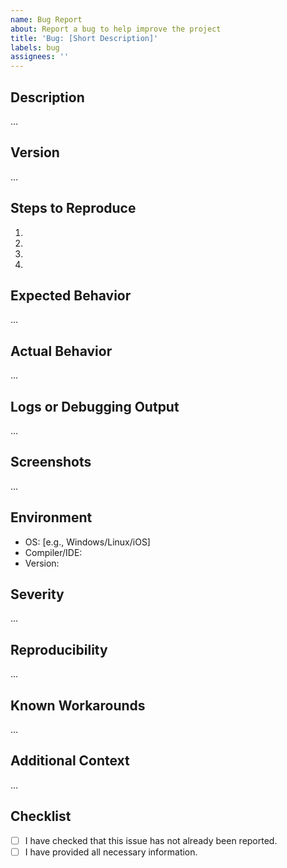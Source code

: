 ```yaml
---
name: Bug Report
about: Report a bug to help improve the project
title: 'Bug: [Short Description]'
labels: bug
assignees: ''
---
```


## Description

<!-- A clear and concise description of what the bug is. -->

...

## Version

<!-- The version of the software in which the bug was found -->

...

## Steps to Reproduce

<!-- Steps to reproduce the behavior: -->

1.
2.
3.
4.

## Expected Behavior

<!-- A clear and concise description of what you expected to happen. -->

...

## Actual Behavior

<!-- What actually happened instead of the expected behavior -->

...

## Logs or Debugging Output

<!-- Paste relevant logs or error messages here. -->

...

## Screenshots

<!-- If applicable, add screenshots to help explain your problem. -->

...

## Environment

- OS: [e.g., Windows/Linux/iOS]
- Compiler/IDE:
- Version:

## Severity

<!-- How severe is the bug? Can you continue working, or is work blocked? -->

...

## Reproducibility

<!-- Is the bug reproducible always, sometimes, or not at all? -->

...

## Known Workarounds

<!-- Any known workarounds to mitigate the issue? -->

...

## Additional Context

<!-- Add any other context about the problem here. -->

...

## Checklist

- [ ] I have checked that this issue has not already been reported.
- [ ] I have provided all necessary information.
